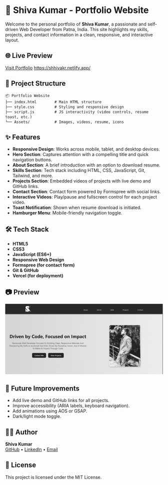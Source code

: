 # 🚀 Shiva Kumar - Portfolio Website

Welcome to the personal portfolio of **Shiva Kumar**, a passionate and self-driven Web Developer from Patna, India. This site highlights my skills, projects, and contact information in a clean, responsive, and interactive layout.

## 🌐 Live Preview
[Visit Portfolio](#) https://shhivakr.netlify.app/
## 📁 Project Structure

```
📦 Portfolio Website
├── index.html        # Main HTML structure
├── style.css         # Styling and responsive design
├── script.js         # JS interactivity (video controls, resume toast, etc.)
└── Assets/           # Images, videos, resume, icons
```

## ✨ Features

- **Responsive Design**: Works across mobile, tablet, and desktop devices.
- **Hero Section**: Captures attention with a compelling title and quick navigation buttons.
- **About Section**: A brief introduction with an option to download resume.
- **Skills Section**: Tech stack including HTML, CSS, JavaScript, Git, Tailwind, and more.
- **Projects Section**: Embedded videos of projects with live demo and GitHub links.
- **Contact Section**: Contact form powered by Formspree with social links.
- **Interactive Videos**: Play/pause and fullscreen control for each project video.
- **Toast Notification**: Shown when resume download is initiated.
- **Hamburger Menu**: Mobile-friendly navigation toggle.

## 🛠 Tech Stack

- **HTML5**
- **CSS3**
- **JavaScript (ES6+)**
- **Responsive Web Design**
- **Formspree (for contact form)**
- **Git & GitHub**
- **Vercel (for deployment)**

## 📷 Preview

![Hero Section](./Assets/ss_05-08.png)  


## 🚧 Future Improvements

- Add live demo and GitHub links for all projects.
- Improve accessibility (ARIA labels, keyboard navigation).
- Add animations using AOS or GSAP.
- Dark/light mode toggle.

## 🧑‍💻 Author

**Shiva Kumar**  
[GitHub](https://github.com/venou) • [LinkedIn](https://www.linkedin.com/in/shhivakr/) • [Email](https://mail.google.com/mail/u/0/#inbox)

## 📄 License

This project is licensed under the MIT License.